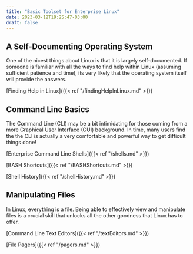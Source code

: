 ```yaml
---
title: "Basic Toolset for Enterprise Linux"
date: 2023-03-12T19:25:47-03:00
draft: false 
---
```


## A Self-Documenting Operating System
One of the nicest things about Linux is that it is largely self-documented.  If someone is familiar with all the ways to find help within Linux (assuming sufficient patience and time), its very likely that the operating system itself will provide the answers.

[Finding Help in Linux]({{< ref "/findingHelpInLinux.md" >}})


## Command Line Basics
The Command Line (CLI) may be a bit intimidating for those coming from a more Graphical User Interface (GUI) background.  In time, many users find the the CLI is actually a very comfortable and powerful way to get difficult things done!

[Enterprise Command Line Shells]({{< ref "/shells.md" >}})

[BASH Shortcuts]({{< ref "/BASHShortcuts.md" >}})

[Shell History]({{< ref "/shellHistory.md" >}})

## Manipulating Files
In Linux, everything is a file.  Being able to effectively view and manipulate files is a crucial skill that unlocks all the other goodness that Linux has to offer.

[Command Line Text Editors]({{< ref "/textEditors.md" >}})

[File Pagers]({{< ref "/pagers.md" >}})
